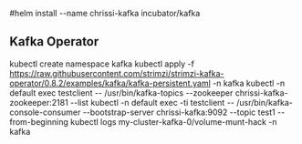 #helm install --name chrissi-kafka incubator/kafka

## Kafka Operator

kubectl create namespace kafka 
kubectl apply -f https://raw.githubusercontent.com/strimzi/strimzi-kafka-operator/0.8.2/examples/kafka/kafka-persistent.yaml -n kafka
kubectl -n default exec testclient -- /usr/bin/kafka-topics --zookeeper chrissi-kafka-zookeeper:2181 --list
kubectl -n default exec -ti testclient -- /usr/bin/kafka-console-consumer --bootstrap-server chrissi-kafka:9092 --topic test1 --from-beginning
kubectl logs my-cluster-kafka-0/volume-munt-hack -n kafka


